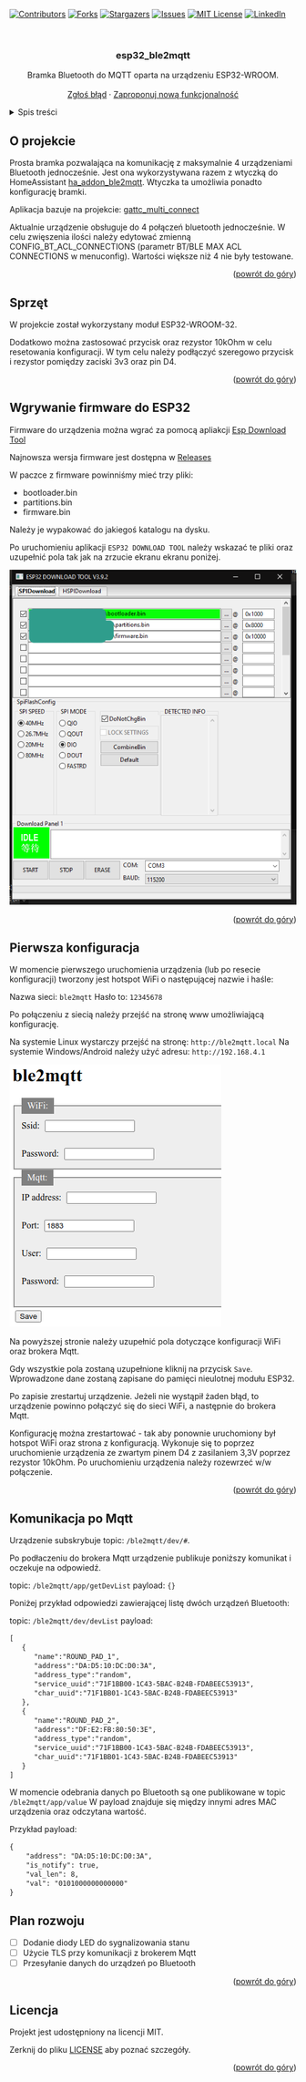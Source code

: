 <div id="top"></div>

[![Contributors][contributors-shield]][contributors-url]
[![Forks][forks-shield]][forks-url]
[![Stargazers][stars-shield]][stars-url]
[![Issues][issues-shield]][issues-url]
[![MIT License][license-shield]][license-url]
[![LinkedIn][linkedin-shield]][linkedin-url]



<br />
<div align="center">

<h3 align="center">esp32_ble2mqtt</h3>

  <p align="center">
    Bramka Bluetooth do MQTT oparta na urządzeniu ESP32-WROOM.
    <br />
    <br />
    <a href="https://github.com/blizniukp/esp32_ble2mqtt/issues">Zgłoś błąd</a>
    ·
    <a href="https://github.com/blizniukp/esp32_ble2mqtt/issues">Zaproponuj nową funkcjonalność</a>
  </p>
</div>



<details>
  <summary>Spis treści</summary>
  <ol>
    <li><a href="#o-projekcie">O projekcie</a></li>
    <li><a href="#sprzęt">Sprzęt</a></li>
    <li><a href="#wgrywanie-firmware-do-esp32">Wgrywanie firmware do ESP32</a></li>
    <li><a href="#pierwsza-konfiguracja">Pierwsza konfiguracja</a></li>
    <li><a href="#komunikacja-po-mqtt">Komunikacja po Mqtt</a></li>
    <li><a href="#plan-rozwoju">Plan rozwoju</a></li>
  </ol>
</details>



<!-- ABOUT THE PROJECT -->
## O projekcie


Prosta bramka pozwalająca na komunikację z maksymalnie 4 urządzeniami Bluetooth jednocześnie. 
Jest ona wykorzystywana razem z wtyczką do HomeAssistant [ha_addon_ble2mqtt](https://github.com/blizniukp/ha_addon_ble2mqtt). Wtyczka ta umożliwia ponadto konfigurację bramki.


Aplikacja bazuje na projekcie: [gattc_multi_connect](https://github.com/espressif/esp-idf/tree/22c82a4e28ec331a3f46e0a8f757f6b535f83cc4/examples/bluetooth/bluedroid/ble/gattc_multi_connect)

Aktualnie urządzenie obsługuje do 4 połączeń bluetooth jednocześnie. W celu zwięszenia ilości należy edytować zmienną CONFIG_BT_ACL_CONNECTIONS (parametr BT/BLE MAX ACL CONNECTIONS w menuconfig). Wartości większe niż 4 nie były testowane.

<p align="right">(<a href="#top">powrót do góry</a>)</p>


## Sprzęt

W projekcie został wykorzystany moduł ESP32-WROOM-32.

Dodatkowo można zastosować przycisk oraz rezystor 10kOhm w celu resetowania konfiguracji.
W tym celu należy podłączyć szeregowo przycisk i rezystor pomiędzy zaciski 3v3 oraz pin D4.

<p align="right">(<a href="#top">powrót do góry</a>)</p>


## Wgrywanie firmware do ESP32

Firmware do urządzenia można wgrać za pomocą apliakcji [Esp Download Tool](https://www.espressif.com/en/support/download/other-tools)

Najnowsza wersja firmware jest dostępna w [Releases](https://github.com/blizniukp/esp32_ble2mqtt/releases)


W paczce z firmware powinniśmy mieć trzy pliki:
- bootloader.bin
- partitions.bin
- firmware.bin

Należy je wypakować do jakiegoś katalogu na dysku.

Po uruchomieniu aplikacji `ESP32 DOWNLOAD TOOL` należy wskazać te pliki oraz uzupełnić pola tak jak na zrzucie ekranu ekranu poniżej.

![esp32_download_tool](/img/esp32_download_tool.png)

<p align="right">(<a href="#top">powrót do góry</a>)</p>


## Pierwsza konfiguracja

W momencie pierwszego uruchomienia urządzenia (lub po resecie konfiguracji) tworzony jest hotspot WiFi o następującej nazwie i haśle:

Nazwa sieci: `ble2mqtt`
Hasło to: `12345678`

Po połączeniu z siecią należy przejść na stronę www umożliwiającą konfigurację.

Na systemie Linux wystarczy przejść na stronę: `http://ble2mqtt.local`
Na systemie Windows/Android należy użyć adresu: `http://192.168.4.1`


![ble2mqtt_webpage](/img/ble2mqtt_webpage.png)

Na powyższej stronie należy uzupełnić pola dotyczące konfiguracji WiFi oraz brokera Mqtt.

Gdy wszystkie pola zostaną uzupełnione kliknij na przycisk `Save`. Wprowadzone dane zostaną zapisane do pamięci nieulotnej modułu ESP32.

Po zapisie zrestartuj urządzenie. Jeżeli nie wystąpił żaden błąd, to urządzenie powinno połączyć się do sieci WiFi, a następnie do brokera Mqtt.

Konfigurację można zrestartować - tak aby ponownie uruchomiony był hotspot WiFi oraz strona z konfiguracją. 
Wykonuje się to poprzez uruchomienie urządzenia ze zwartym pinem D4 z zasilaniem 3,3V poprzez rezystor 10kOhm. Po uruchomieniu urządzenia należy rozewrzeć w/w połączenie.

<p align="right">(<a href="#top">powrót do góry</a>)</p>


## Komunikacja po Mqtt

Urządzenie subskrybuje topic: `/ble2mqtt/dev/#`.

Po podłaczeniu do brokera Mqtt urządzenie publikuje poniższy komunikat i oczekuje na odpowiedź.

topic: `/ble2mqtt/app/getDevList`
payload: `{}`

Poniżej przykład odpowiedzi zawierającej listę dwóch urządzeń Bluetooth:

topic: `/ble2mqtt/dev/devList`
payload:

    [
       {
          "name":"ROUND_PAD_1",
          "address":"DA:D5:10:DC:D0:3A",
          "address_type":"random",
          "service_uuid":"71F1BB00-1C43-5BAC-B24B-FDABEEC53913",
          "char_uuid":"71F1BB01-1C43-5BAC-B24B-FDABEEC53913"
       },
       {
          "name":"ROUND_PAD_2",
          "address":"DF:E2:FB:80:50:3E",
          "address_type":"random",
          "service_uuid":"71F1BB00-1C43-5BAC-B24B-FDABEEC53913",
          "char_uuid":"71F1BB01-1C43-5BAC-B24B-FDABEEC53913"
       }
    ]


W momencie odebrania danych po Bluetooth są one publikowane w topic `/ble2mqtt/app/value`
W payload znajduje się między innymi adres MAC urządzenia oraz odczytana wartość.

Przykład payload:

    {
        "address": "DA:D5:10:DC:D0:3A", 
        "is_notify": true, 
        "val_len": 8, 
        "val": "0101000000000000"
    }


## Plan rozwoju

- [ ] Dodanie diody LED do sygnalizowania stanu
- [ ] Użycie TLS przy komunikacji z brokerem Mqtt
- [ ] Przesyłanie danych do urządzeń po Bluetooth

<p align="right">(<a href="#top">powrót do góry</a>)</p>


## Licencja

Projekt jest udostępniony na licencji MIT. 

Zerknij do pliku [LICENSE](LICENSE) aby poznać szczegóły.

<p align="right">(<a href="#top">powrót do góry</a>)</p>


<!-- MARKDOWN LINKS & IMAGES -->
<!-- https://www.markdownguide.org/basic-syntax/#reference-style-links -->
[contributors-shield]: https://img.shields.io/github/contributors/blizniukp/esp32_ble2mqtt.svg?style=for-the-badge
[contributors-url]: https://github.com/blizniukp/esp32_ble2mqtt/graphs/contributors
[forks-shield]: https://img.shields.io/github/forks/blizniukp/esp32_ble2mqtt.svg?style=for-the-badge
[forks-url]: https://github.com/blizniukp/esp32_ble2mqtt/network/members
[stars-shield]: https://img.shields.io/github/stars/blizniukp/esp32_ble2mqtt.svg?style=for-the-badge
[stars-url]: https://github.com/blizniukp/esp32_ble2mqtt/stargazers
[issues-shield]: https://img.shields.io/github/issues/blizniukp/esp32_ble2mqtt.svg?style=for-the-badge
[issues-url]: https://github.com/blizniukp/esp32_ble2mqtt/issues
[license-shield]: https://img.shields.io/github/license/blizniukp/esp32_ble2mqtt.svg?style=for-the-badge
[license-url]: https://github.com/blizniukp/esp32_ble2mqtt/blob/master/LICENSE
[linkedin-shield]: https://img.shields.io/badge/-LinkedIn-black.svg?style=for-the-badge&logo=linkedin&colorB=555
[linkedin-url]: https://linkedin.com/in/paweł-bliźniuk-433535183
[product-screenshot]: images/screenshot.png